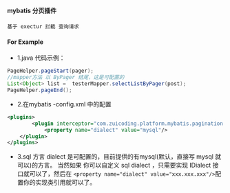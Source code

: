 #### mybatis 分页插件
	
	基于 exectur 拦截 查询请求
#### For Example

* 1.java 代码示例：
```java
PageHelper.pageStart(pager);
//mapper方法 以 ByPager 结尾，这是可配置的
List<Object> list =  testerMapper.selectListByPager(post);
PageHelper.pageEnd();
```
* 2.在mybatis -config.xml 中的配置
```xml
<plugins>
        <plugin interceptor="com.zuicoding.platform.mybatis.pagination.PaginationHandler">
            <property name="dialect" value="mysql"/>
	</plugin>
</plugins>
```
* 3.sql 方言 dialect 是可配置的，目前提供的有mysql(默认，直接写 mysql 就可以)的方言。
   当然如果 你可以自定义 sql dialect ，只需要实现 IDialect 接口就可以了，然后在 `<property name="dialect" value="xxx.xxx.xxx"/>`配置你的实现类引用就可以了。

